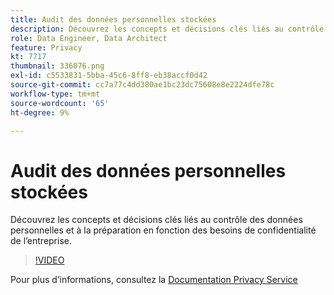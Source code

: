 ```yaml
---
title: Audit des données personnelles stockées
description: Découvrez les concepts et décisions clés liés au contrôle des données personnelles et à la préparation en fonction des besoins de confidentialité de l’entreprise.
role: Data Engineer, Data Architect
feature: Privacy
kt: 7717
thumbnail: 336076.png
exl-id: c5533831-5bba-45c6-8ff8-eb38accf0d42
source-git-commit: cc7a77c4dd380ae1bc23dc75608e8e2224dfe78c
workflow-type: tm+mt
source-wordcount: '65'
ht-degree: 9%

---
```


# Audit des données personnelles stockées

Découvrez les concepts et décisions clés liés au contrôle des données personnelles et à la préparation en fonction des besoins de confidentialité de l’entreprise.

>[!VIDEO](https://video.tv.adobe.com/v/336076?quality=12&learn=on)

Pour plus d’informations, consultez la [Documentation Privacy Service](https://experienceleague.adobe.com/docs/experience-platform/privacy/home.html?lang=fr)